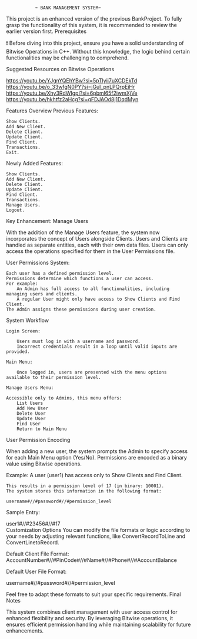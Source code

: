                ➡ BANK MANAGEMENT SYSTEM⬅


This project is an enhanced version of the previous BankProject. To fully grasp the functionality of this system, 
it is recommended to review the earlier version first.
Prerequisites

❗ Before diving into this project, ensure you have a solid understanding of Bitwise Operations in C++. 
Without this knowledge, the logic behind certain functionalities may be challenging to comprehend.


Suggested Resources on Bitwise Operations

   https://youtu.be/YJgnYQEhYBw?si=5pTlyii7uXCDEkTd
   https://youtu.be/o_33wfgN0PY?si=jGul_pnLPQrpEiHr
   https://youtu.be/Xhy3RdWIgpI?si=6pbml65f2iwmXjVe
   https://youtu.be/hkhtfz2aHcg?si=qFDJAOd8j1DqdMyn


Features Overview
Previous Features:

    Show Clients.
    Add New Client.
    Delete Client.
    Update Client.
    Find Client.
    Transactions.
    Exit.

Newly Added Features:

    Show Clients.
    Add New Client.
    Delete Client.
    Update Client.
    Find Client.
    Transactions.
    Manage Users.
    Logout.

Key Enhancement: Manage Users

With the addition of the Manage Users feature, the system now incorporates the concept of Users alongside Clients.
 Users and Clients are handled as separate entities, each with their own data files. 
Users can only access the operations specified for them in the User Permissions file.


User Permissions System:

    Each user has a defined permission level.
    Permissions determine which functions a user can access.
    For example:
        An Admin has full access to all functionalities, including managing users and clients.
        A regular User might only have access to Show Clients and Find Client.
    The Admin assigns these permissions during user creation.

System Workflow

    Login Screen:

        Users must log in with a username and password.
        Incorrect credentials result in a loop until valid inputs are provided.

    Main Menu:

        Once logged in, users are presented with the menu options available to their permission level.

    Manage Users Menu:

    Accessible only to Admins, this menu offers:
        List Users
        Add New User
        Delete User
        Update User
        Find User
        Return to Main Menu

User Permission Encoding

When adding a new user, the system prompts the Admin to specify access for each Main Menu option (Yes/No).
 Permissions are encoded as a binary value using Bitwise operations.


Example:
A user (user1) has access only to Show Clients and Find Client.

    This results in a permission level of 17 (in binary: 10001).
    The system stores this information in the following format:

    username#//#password#//#permission_level


Sample Entry:

user1#//#23456#//#17  
Customization Options
You can modify the file formats or logic according to your needs by adjusting relevant functions, 
like ConvertRecordToLine and ConvertLinetoRecord.


Default Client File Format:
AccountNumber#//#PinCode#//#Name#//#Phone#//#AccountBalance  

Default User File Format:

username#//#password#//#permission_level  

Feel free to adapt these formats to suit your specific requirements.
Final Notes

This system combines client management with user access control for enhanced flexibility and security.
 By leveraging Bitwise operations, it ensures efficient permission handling while maintaining scalability for future enhancements.